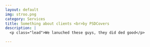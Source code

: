 ```yaml
---
layout: default
img: stroo.png
category: Services
title: Something about clients <br>by PSDCovers
description: |
  <p class="lead">We lanuched these guys, they did ded good</p>

---
```

